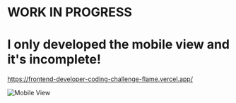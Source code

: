 # WORK IN PROGRESS
# I only developed the mobile view and it's incomplete!

https://frontend-developer-coding-challenge-flame.vercel.app/

![Mobile View](https://github.com/speedbuild98/frontend-developer-coding-challenge/blob/main/mobile.gif?raw=true)
